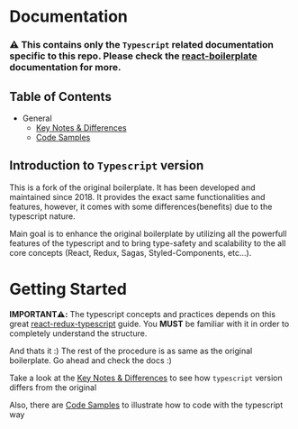 # Documentation

### ⚠️ This contains only the `Typescript` related documentation specific to this repo. Please check the [react-boilerplate](https://github.com/react-boilerplate/react-boilerplate) documentation for more.

## Table of Contents

- General
  - [Key Notes & Differences](general/key-notes.md)
  - [Code Samples](general/code-samples.md)

## Introduction to `Typescript` version

This is a fork of the original boilerplate. It has been developed and maintained since 2018. It provides the exact same functionalities and features, however, it comes with some differences(benefits) due to the typescript nature.

Main goal is to enhance the original boilerplate by utilizing all the powerfull features of the typescript and to bring type-safety and scalability to the all core concepts (React, Redux, Sagas, Styled-Components, etc...).

# Getting Started

**IMPORTANT⚠️:** The typescript concepts and practices depends on this great [react-redux-typescript](https://github.com/piotrwitek/react-redux-typescript-guide) guide. You **MUST** be familiar with it in order to completely understand the structure.

And thats it :) The rest of the procedure is as same as the original boilerplate. Go ahead and check the docs :)

Take a look at the [Key Notes & Differences](general/key-notes.md) to see how `typescript` version differs from the original

Also, there are [Code Samples](general/code-samples.md) to illustrate how to code with the typescript way
